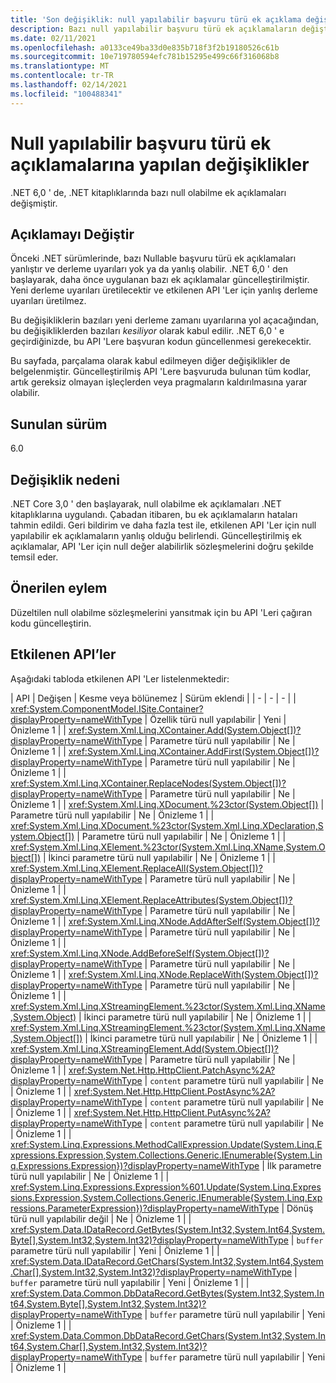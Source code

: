 ```yaml
---
title: 'Son değişiklik: null yapılabilir başvuru türü ek açıklama değişiklikleri'
description: Bazı null yapılabilir başvuru türü ek açıklamaların değiştiği çekirdek .NET kitaplıklarında .NET 6,0 son değişikliği hakkında bilgi edinin.
ms.date: 02/11/2021
ms.openlocfilehash: a0133ce49ba33d0e835b718f3f2b19180526c61b
ms.sourcegitcommit: 10e719780594efc781b15295e499c66f316068b8
ms.translationtype: MT
ms.contentlocale: tr-TR
ms.lasthandoff: 02/14/2021
ms.locfileid: "100488341"
---
```

# <a name="changes-to-nullable-reference-type-annotations"></a>Null yapılabilir başvuru türü ek açıklamalarına yapılan değişiklikler

.NET 6,0 ' de, .NET kitaplıklarında bazı null olabilme ek açıklamaları değişmiştir.

## <a name="change-description"></a>Açıklamayı Değiştir

Önceki .NET sürümlerinde, bazı Nullable başvuru türü ek açıklamaları yanlıştır ve derleme uyarıları yok ya da yanlış olabilir. .NET 6,0 ' den başlayarak, daha önce uygulanan bazı ek açıklamalar güncelleştirilmiştir. Yeni derleme uyarıları üretilecektir ve etkilenen API 'Ler için yanlış derleme uyarıları üretilmez.

Bu değişikliklerin bazıları yeni derleme zamanı uyarılarına yol açacağından, bu değişikliklerden bazıları *kesiliyor* olarak kabul edilir. .NET 6,0 ' e geçirdiğinizde, bu API 'Lere başvuran kodun güncellenmesi gerekecektir.

Bu sayfada, parçalama olarak kabul edilmeyen diğer değişiklikler de belgelenmiştir. Güncelleştirilmiş API 'Lere başvuruda bulunan tüm kodlar, artık gereksiz olmayan işleçlerden veya pragmaların kaldırılmasına yarar olabilir.

## <a name="version-introduced"></a>Sunulan sürüm

6.0

## <a name="reason-for-change"></a>Değişiklik nedeni

.NET Core 3,0 ' den başlayarak, null olabilme ek açıklamaları .NET kitaplıklarına uygulandı. Çabadan itibaren, bu ek açıklamaların hataları tahmin edildi. Geri bildirim ve daha fazla test ile, etkilenen API 'Ler için null yapılabilir ek açıklamaların yanlış olduğu belirlendi. Güncelleştirilmiş ek açıklamalar, API 'Ler için null değer alabilirlik sözleşmelerini doğru şekilde temsil eder.

## <a name="recommended-action"></a>Önerilen eylem

Düzeltilen null olabilme sözleşmelerini yansıtmak için bu API 'Leri çağıran kodu güncelleştirin.

## <a name="affected-apis"></a>Etkilenen API’ler

Aşağıdaki tabloda etkilenen API 'Ler listelenmektedir:

| API | Değişen | Kesme veya bölünemez | Sürüm eklendi |
| - | - | - |
| <xref:System.ComponentModel.ISite.Container?displayProperty=nameWithType> | Özellik türü null yapılabilir | Yeni | Önizleme 1 |
| <xref:System.Xml.Linq.XContainer.Add(System.Object[])?displayProperty=nameWithType> | Parametre türü null yapılabilir | Ne | Önizleme 1 |
| <xref:System.Xml.Linq.XContainer.AddFirst(System.Object[])?displayProperty=nameWithType> | Parametre türü null yapılabilir | Ne | Önizleme 1 |
| <xref:System.Xml.Linq.XContainer.ReplaceNodes(System.Object[])?displayProperty=nameWithType> | Parametre türü null yapılabilir | Ne | Önizleme 1 |
| <xref:System.Xml.Linq.XDocument.%23ctor(System.Object[])> | Parametre türü null yapılabilir | Ne | Önizleme 1 |
| <xref:System.Xml.Linq.XDocument.%23ctor(System.Xml.Linq.XDeclaration,System.Object[])> | Parametre türü null yapılabilir | Ne | Önizleme 1 |
| <xref:System.Xml.Linq.XElement.%23ctor(System.Xml.Linq.XName,System.Object[])> | İkinci parametre türü null yapılabilir | Ne | Önizleme 1 |
| <xref:System.Xml.Linq.XElement.ReplaceAll(System.Object[])?displayProperty=nameWithType> | Parametre türü null yapılabilir | Ne | Önizleme 1 |
| <xref:System.Xml.Linq.XElement.ReplaceAttributes(System.Object[])?displayProperty=nameWithType> | Parametre türü null yapılabilir | Ne | Önizleme 1 |
| <xref:System.Xml.Linq.XNode.AddAfterSelf(System.Object[])?displayProperty=nameWithType> | Parametre türü null yapılabilir | Ne | Önizleme 1 |
| <xref:System.Xml.Linq.XNode.AddBeforeSelf(System.Object[])?displayProperty=nameWithType> | Parametre türü null yapılabilir | Ne | Önizleme 1 |
| <xref:System.Xml.Linq.XNode.ReplaceWith(System.Object[])?displayProperty=nameWithType> | Parametre türü null yapılabilir | Ne | Önizleme 1 |
| <xref:System.Xml.Linq.XStreamingElement.%23ctor(System.Xml.Linq.XName,System.Object)> | İkinci parametre türü null yapılabilir | Ne | Önizleme 1 |
| <xref:System.Xml.Linq.XStreamingElement.%23ctor(System.Xml.Linq.XName,System.Object[])> | İkinci parametre türü null yapılabilir | Ne | Önizleme 1 |
| <xref:System.Xml.Linq.XStreamingElement.Add(System.Object[])?displayProperty=nameWithType> | Parametre türü null yapılabilir | Ne | Önizleme 1 |
| <xref:System.Net.Http.HttpClient.PatchAsync%2A?displayProperty=nameWithType> | `content` parametre türü null yapılabilir | Ne | Önizleme 1 |
| <xref:System.Net.Http.HttpClient.PostAsync%2A?displayProperty=nameWithType> | `content` parametre türü null yapılabilir  | Ne | Önizleme 1 |
| <xref:System.Net.Http.HttpClient.PutAsync%2A?displayProperty=nameWithType> | `content` parametre türü null yapılabilir  | Ne | Önizleme 1 |
| <xref:System.Linq.Expressions.MethodCallExpression.Update(System.Linq.Expressions.Expression,System.Collections.Generic.IEnumerable{System.Linq.Expressions.Expression})?displayProperty=nameWithType> | İlk parametre türü null yapılabilir | Ne | Önizleme 1 |
| <xref:System.Linq.Expressions.Expression%601.Update(System.Linq.Expressions.Expression,System.Collections.Generic.IEnumerable{System.Linq.Expressions.ParameterExpression})?displayProperty=nameWithType> | Dönüş türü null yapılabilir değil | Ne | Önizleme 1 |
| <xref:System.Data.IDataRecord.GetBytes(System.Int32,System.Int64,System.Byte[],System.Int32,System.Int32)?displayProperty=nameWithType> | `buffer` parametre türü null yapılabilir | Yeni | Önizleme 1 |
| <xref:System.Data.IDataRecord.GetChars(System.Int32,System.Int64,System.Char[],System.Int32,System.Int32)?displayProperty=nameWithType> | `buffer` parametre türü null yapılabilir | Yeni | Önizleme 1 |
| <xref:System.Data.Common.DbDataRecord.GetBytes(System.Int32,System.Int64,System.Byte[],System.Int32,System.Int32)?displayProperty=nameWithType> | `buffer` parametre türü null yapılabilir | Yeni | Önizleme 1 |
| <xref:System.Data.Common.DbDataRecord.GetChars(System.Int32,System.Int64,System.Char[],System.Int32,System.Int32)?displayProperty=nameWithType> | `buffer` parametre türü null yapılabilir | Yeni | Önizleme 1 |

<!--

### Category

Core .NET libraries

### Affected APIs

- `P:System.ComponentModel.ISite.Container`
- `M:System.Xml.Linq.XContainer.Add(System.Object[])`
- `M:System.Xml.Linq.XContainer.AddFirst(System.Object[])`
- `M:System.Xml.Linq.XContainer.ReplaceNodes(System.Object[])`
- `M:System.Xml.Linq.XDocument.#ctor(System.Object[])`
- `M:System.Xml.Linq.XDocument.#ctor(System.Xml.Linq.XDeclaration,System.Object[])`
- `M:System.Xml.Linq.XElement.#ctor(System.Xml.Linq.XName,System.Object[])`
- `M:System.Xml.Linq.XElement.ReplaceAll(System.Object[])`
- `M:System.Xml.Linq.XElement.ReplaceAttributes(System.Object[])`
- `M:System.Xml.Linq.XNode.AddAfterSelf(System.Object[])`
- `M:System.Xml.Linq.XNode.AddBeforeSelf(System.Object[])`
- `M:System.Xml.Linq.XNode.ReplaceWith(System.Object[])`
- `M:System.Xml.Linq.XStreamingElement.#ctor(System.Xml.Linq.XName,System.Object)`
- `M:System.Xml.Linq.XStreamingElement.#ctor(System.Xml.Linq.XName,System.Object[])`
- `M:System.Xml.Linq.XStreamingElement.Add(System.Object[])`
- `O:System.Net.Http.HttpClient.PatchAsync`
- `O:System.Net.Http.HttpClient.PostAsync`
- `O:System.Net.Http.HttpClient.PutAsync`
- `M:System.Linq.Expressions.MethodCallExpression.Update(System.Linq.Expressions.Expression,System.Collections.Generic.IEnumerable{System.Linq.Expressions.Expression})`
- `M:System.Linq.Expressions.Expression%601.Update(System.Linq.Expressions.Expression,System.Collections.Generic.IEnumerable{System.Linq.Expressions.ParameterExpression})`
- `M:System.Data.IDataRecord.GetBytes(System.Int32,System.Int64,System.Byte[],System.Int32,System.Int32)`
- `M:System.Data.IDataRecord.GetChars(System.Int32,System.Int64,System.Char[],System.Int32,System.Int32)`
- `M:System.Data.Common.DbDataRecord.GetBytes(System.Int32,System.Int64,System.Byte[],System.Int32,System.Int32)`
- `M:System.Data.Common.DbDataRecord.GetChars(System.Int32,System.Int64,System.Char[],System.Int32,System.Int32)`

-->
